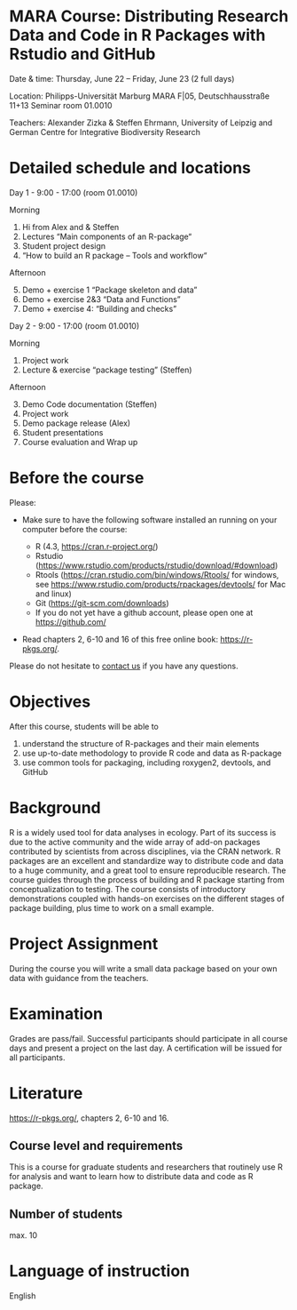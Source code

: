# MARA Course: Distributing Research Data and Code in R Packages with Rstudio and GitHub

Date & time: Thursday, June 22 – Friday, June 23 (2 full days)

Location: 
Philipps-Universität Marburg MARA F|05, Deutschhausstraße 11+13 Seminar room 01.0010 
 

Teachers: Alexander Zizka & Steffen Ehrmann, University of Leipzig and German Centre for Integrative Biodiversity Research  


# Detailed schedule and locations
Day 1 - 9:00 - 17:00 (room 01.0010)

Morning

1. Hi from Alex and & Steffen
2. Lectures “Main components of an R-package“
3. Student project design
4. “How to build an R package – Tools and workflow“

Afternoon

5. Demo + exercise 1 “Package skeleton and data”
6. Demo + exercise 2&3 “Data and Functions”
7. Demo + exercise 4: “Building and checks”

Day 2 - 9:00 - 17:00 (room 01.0010)

Morning

1. Project work
2. Lecture & exercise “package testing” (Steffen)

Afternoon

3. Demo Code documentation (Steffen)
4. Project work
5. Demo package release (Alex)
6. Student presentations
7. Course evaluation and Wrap up


# Before the course
Please:

* Make sure to have the following software installed an running on your computer before the course:

  *	R (4.3, https://cran.r-project.org/) 
  *	Rstudio (https://www.rstudio.com/products/rstudio/download/#download)
  *	Rtools (https://cran.rstudio.com/bin/windows/Rtools/ for windows, see https://www.rstudio.com/products/rpackages/devtools/ for Mac and linux)
  *	Git (https://git-scm.com/downloads)
  *	If you do not yet have a github account, please open one at https://github.com/

* Read chapters 2, 6-10 and 16 of this free online book: https://r-pkgs.org/. 

Please do not hesitate to [contact us](mailto:zizka.alexander@gmail.com) if you have any questions.


# Objectives
After this course, students will be able to

1. understand the structure of R-packages and their main elements	
2. use up-to-date methodology to provide R code and data as R-package
3. use common tools for packaging, including roxygen2, devtools, and GitHub


# Background
R is a widely used tool for data analyses in ecology. Part of its success is due to the active community and the wide array of add-on packages contributed by scientists from across disciplines, via the CRAN network. R packages are an excellent and standardize way to distribute code and data to a huge community, and a great tool to ensure reproducible research. The course guides through the process of building and R package starting from conceptualization to testing. The course consists of introductory demonstrations coupled with hands-on exercises on the different stages of package building, plus time to work on a small example.


# Project Assignment
During the course you will write a small data package based on your own data with guidance from the teachers.


# Examination
Grades are pass/fail. Successful participants should participate in all course days and present a project on the last day. A certification will be issued for all participants.


# Literature
https://r-pkgs.org/, chapters 2, 6-10 and 16.


## Course level and requirements
This is a course for graduate students and researchers that routinely use R for analysis and want to learn how to distribute data and code as R package.


## Number of students
max. 10


# Language of instruction
English